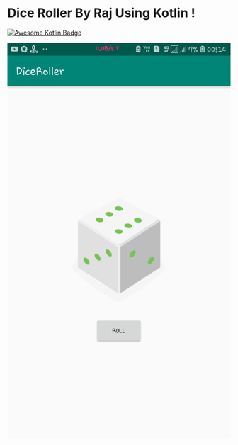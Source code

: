 # Dice Roller By Raj Using Kotlin !


[![Awesome Kotlin Badge](https://kotlin.link/awesome-kotlin.svg)](https://github.com/KotlinBy/awesome-kotlin)


![android](./ScreenShot/App.jpg?raw=true 'android')
